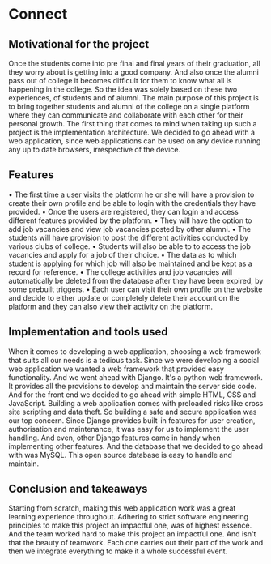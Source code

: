 # Connect
## Motivational for the project  
Once the students come into pre final and final years of their graduation, all they worry about is getting into a good company. And also once the alumni pass out of college it becomes difficult for them to know what all is happening in the college. So the idea was solely based on these two experiences, of students and of alumni. The main purpose of this project is to bring together students and alumni of the college on a single platform where they can communicate and collaborate with each other for their personal growth. The first thing that comes to mind when taking up such a project is the implementation architecture. We decided to go ahead with a web application, since web applications can be used on any device running any up to date browsers, irrespective of the device.  

## Features  
• The first time a user visits the platform he or she will have a provision to create their
own profile and be able to login with the credentials they have provided.
• Once the users are registered, they can login and access different features provided by the platform.
• They will have the option to add job vacancies and view job vacancies posted by other alumni.
• The students will have provision to post the different activities conducted by various clubs of college.
• Students will also be able to to access the job vacancies and apply for a job of their choice.
• The data as to which student is applying for which job will also be maintained and be kept as a record for reference.
• The college activities and job vacancies will automatically be deleted from the database after they have been expired, by some prebuilt triggers.
• Each user can visit their own profile on the website and decide to either update or
completely delete their account on the platform and they can also view their activity on the platform.

## Implementation and tools used
When it comes to developing a web application, choosing a web framework that suits all our needs is a tedious task. Since we were developing a social web application we wanted a web framework that provided easy functionality. And we went ahead with Django. It's a python web framework. It provides all the provisions to develop and maintain the server side code. And for the front end we decided to go ahead with simple HTML, CSS and JavaScript. Building a web application comes with preloaded risks like cross site scripting and data theft. So building a safe and secure application was our top concern. Since Django provides built-in features for user creation, authorisation and maintenance, it was easy for us to implement the user handling. And even, other Django features came in handy when implementing other features. And the database that we decided to go ahead with was MySQL. This open source database is easy to handle and maintain.

## Conclusion and takeaways
Starting from scratch, making this web application work was a great learning experience throughout. Adhering to strict software engineering principles to make this project an impactful one, was of highest essence. And the team worked hard to make this project an impactful one. And isn't that the beauty of teamwork. Each one carries out their part of the work and then we integrate everything to make it a whole successful event. 
